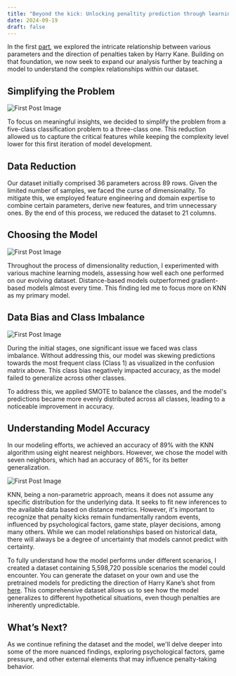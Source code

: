 ```yaml
---
title: "Beyond the kick: Unlocking penaltity prediction through learning"
date: 2024-09-19
draft: false
---
```


In the first [part](https://medium.com/@praneithranganath10/beyond-the-kick-a-data-driven-decomposition-of-penalties-b42bfc811b03), we explored the intricate relationship between various parameters and the direction of penalties taken by Harry Kane. Building on that foundation, we now seek to expand our analysis further by teaching a model to understand the complex relationships within our dataset.

## Simplifying the Problem

![First Post Image](/images/HKP22.png)

To focus on meaningful insights, we decided to simplify the problem from a five-class classification problem to a three-class one. This reduction allowed us to capture the critical features while keeping the complexity level lower for this first iteration of model development.

## Data Reduction

Our dataset initially comprised 36 parameters across 89 rows. Given the limited number of samples, we faced the curse of dimensionality. To mitigate this, we employed feature engineering and domain expertise to combine certain parameters, derive new features, and trim unnecessary ones. By the end of this process, we reduced the dataset to 21 columns.

## Choosing the Model

![First Post Image](/images/HKP23.png)

Throughout the process of dimensionality reduction, I experimented with various machine learning models, assessing how well each one performed on our evolving dataset. Distance-based models outperformed gradient-based models almost every time. This finding led me to focus more on KNN as my primary model.

## Data Bias and Class Imbalance

![First Post Image](/images/HKP2.png)

During the initial stages, one significant issue we faced was class imbalance. Without addressing this, our model was skewing predictions towards the most frequent class (Class 1) as visualized in the confusion matrix above. This class bias negatively impacted accuracy, as the model failed to generalize across other classes.

To address this, we applied SMOTE to balance the classes, and the model's predictions became more evenly distributed across all classes, leading to a noticeable improvement in accuracy.

## Understanding Model Accuracy

In our modeling efforts, we achieved an accuracy of 89% with the KNN algorithm using eight nearest neighbors. However, we chose the model with seven neighbors, which had an accuracy of 86%, for its better generalization.

![First Post Image](/images/HKP25.png)

KNN, being a non-parametric approach, means it does not assume any specific distribution for the underlying data. It seeks to fit new inferences to the available data based on distance metrics. However, it's important to recognize that penalty kicks remain fundamentally random events, influenced by psychological factors, game state, player decisions, among many others. While we can model relationships based on historical data, there will always be a degree of uncertainty that models cannot predict with certainty.

To fully understand how the model performs under different scenarios, I created a dataset containing 5,598,720 possible scenarios the model could encounter. You can generate the dataset on your own and use the pretrained models for predicting the direction of Harry Kane’s shot from [here](https://github.com/P101010/Harry-Kane---Penalty-Data-collection-and-Analysis). This comprehensive dataset allows us to see how the model generalizes to different hypothetical situations, even though penalties are inherently unpredictable.

## What’s Next?

As we continue refining the dataset and the model, we'll delve deeper into some of the more nuanced findings, exploring psychological factors, game pressure, and other external elements that may influence penalty-taking behavior.
